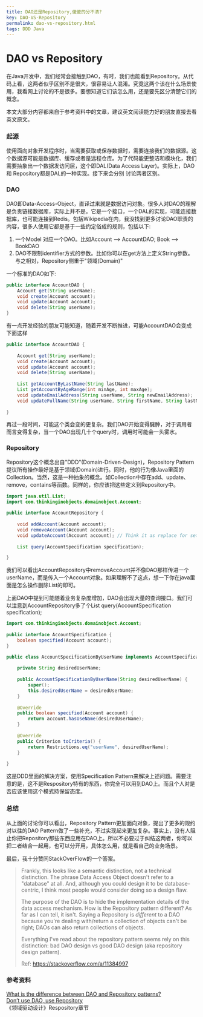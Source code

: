 ```yaml
---
title: DAO还是Repository,傻傻的分不清?
key: DAO-VS-Repository
permalink: dao-vs-repository.html
tags: DDD Java
---
```


# DAO vs Repository

在Java开发中，我们经常会接触到DAO，有时，我们也能看到Repository。从代码上看，这两者似乎区别不是很大，很容易让人混淆。究竟这两个该在什么场景使用，我看网上讨论的不是很多。要想知道它们该怎么用，还是要先区分清楚它们的概念。

本文大部分内容都来自于参考资料中的文章，建议英文阅读能力好的朋友直接去看英文原文。

<!--more-->

### 起源

使用面向对象开发程序时，当需要获取或保存数据时，需要连接我们的数据源。这个数据源可能是数据库、缓存或者是远程仓库。为了代码能更整洁和模块化，我们需要抽象出一个数据发访问层，这个即DAL(Data Access Layer)。实际上，DAO 和 Repository都是DAL的一种实现。接下来会分别 讨论两者区别。



### DAO

DAO即Data-Access-Object，直译过来就是数据访问对象。很多人对DAO的理解是负责链接数据库，实际上并不是。它是一个接口，一个DAL的实现，可能连接数据库，也可能连接到Redis。包括Wikipedia在内，我没找到更多讨论DAO职责的内容，很多人使用它都是基于一些约定俗成的规则，包括以下:

1. 一个Model 对应一个DAO。比如Account --> AccountDAO; Book --> BookDAO
2. DAO不限制identifier方式的参数。比如你可以在get方法上定义String参数。与之相对，Repository侧重于"领域(Domain)"

一个标准的DAO如下:

```java
public interface AccountDAO {
    Account get(String userName);
    void create(Account account);
    void update(Account account);
    void delete(String userName);
}
```

有一点开发经验的朋友可能知道，随着开发不断推进，可能AccountDAO会变成下面这样

```java
public interface AccountDAO {
 
    Account get(String userName);
    void create(Account account);
    void update(Account account);
    void delete(String userName);
 
    List getAccountByLastName(String lastName);
    List getAccountByAgeRange(int minAge, int maxAge);
    void updateEmailAddress(String userName, String newEmailAddress);
    void updateFullName(String userName, String firstName, String lastName);
 
}
```

再过一段时间，可能这个类会变的更复杂。我们DAO开始变得臃肿，对于调用者而言变得复杂，当一个DAO出现几十个query时，调用时可能会一头雾水。



### Repository

Repository这个概念出自"DDD"(Domain-Driven-Design)，Repository Pattern提议所有操作最好是基于领域(Domain)进行。同时，他的行为像Java里面的Collection。当然，这是一种抽象的概念。如Collection中存在add、update、remove，contains等函数。同样的，你应该把这些定义到Repository中。

```java
import java.util.List;
import com.thinkinginobjects.domainobject.Account;
 
public interface AccountRepository {
 
    void addAccount(Account account);
    void removeAccount(Account account);
    void updateAccount(Account account); // Think it as replace for set
 
    List query(AccountSpecification specification);

}
```

我们可以看出AccountRepository中removeAccount并不像DAO那样传进一个userName，而是传入一个Account对象。如果理解不了这点，想一下你在java里面是怎么操作删除List<Account>的即可。

上面DAO中提到可能随着业务复杂度增加，DAO会出现大量的查询接口。我们可以注意到AccountRepository多了个List query(AccountSpecification specification);

```java
import com.thinkinginobjects.domainobject.Account;
 
public interface AccountSpecification {
    boolean specified(Account account);
}
```

```java
public class AccountSpecificationByUserName implements AccountSpecification, HibernateSpecification {
 
    private String desiredUserName;
 
    public AccountSpecificationByUserName(String desiredUserName) {
        super();
        this.desiredUserName = desiredUserName;
    }
 
    @Override
    public boolean specified(Account account) {
        return account.hasUseName(desiredUserName);
    }
 
    @Override
    public Criterion toCriteria() {
        return Restrictions.eq("userName", desiredUserName);
    }
 
}
```


这是DDD里面的解决方案，使用Specification Pattern来解决上述问题。需要注意的是，这不是Respository特有的东西，你完全可以用到DAO上。而且个人对是否应该使用这个模式持保留态度。

### 总结

从上面的讨论你可以看出，Repository Pattern更加面向对象，提出了更多的规约对以往的DAO Pattern做了一些补充，不过实现起来更加复杂。事实上，没有人阻止你把Repository那些东西应用在DAO上。所以不必要过于纠结这两者，你可以把二者结合一起用，也可以分开用，具体怎么用，就是看自己的业务场景。

最后，我十分赞同StackOverFlow的一个答案。

> Frankly, this looks like a semantic distinction, not a technical distinction. The phrase Data Access Object doesn't refer to a "database" at all. And, although you could design it to be database-centric, I think most people would consider doing so a design flaw.
>
> The purpose of the DAO is to hide the implementation details of the data access mechanism. How is the Repository pattern different? As far as I can tell, it isn't. Saying a Repository is *different* to a DAO because you're dealing with/return a collection of objects can't be right; DAOs can also return collections of objects.
>
> Everything I've read about the repository pattern seems rely on this distinction: bad DAO design vs good DAO design (aka repository design pattern).
>
> Ref: https://stackoverflow.com/a/11384997



### 参考资料

[What is the difference between DAO and Repository patterns?](https://stackoverflow.com/questions/8550124/what-is-the-difference-between-dao-and-repository-patterns)   
[Don’t use DAO, use Repository](https://thinkinginobjects.com/2012/08/26/dont-use-dao-use-repository/)  
《领域驱动设计》Respository章节